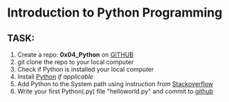 # Introduction to Python Programming
## TASK:
1. Create a repo: **0x04_Python** on [GITHUB](https://github.com)
2. git clone the repo to your local computer
3. Check if Python is installed your local computer
4. Install [Python](Python.org) *if applicable* 
5. Add Python to the System path using instruction from [Stackoverflow](https://stackoverflow.com/questions/78753660/python-was-not-found-run-without-arguments-to-install-from-the-microsoft-store)
6. Write your first Python(.py) file "helloworld.py" and commit to [github](https://github.com/chyoba/0x04_Python.git)
